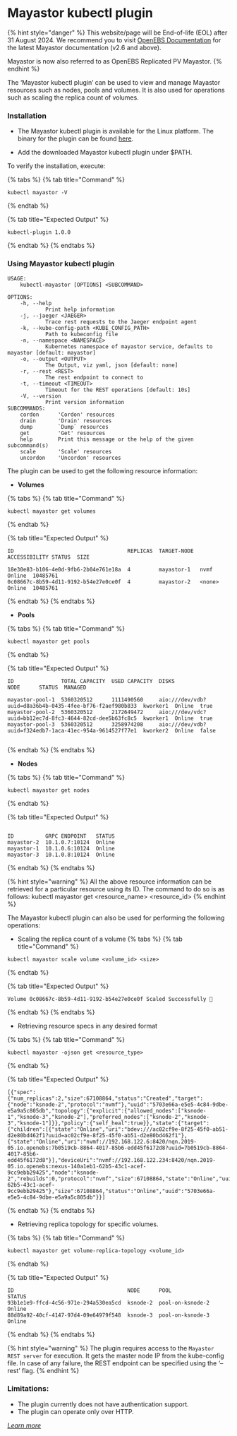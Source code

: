 # Mayastor kubectl plugin

{% hint style="danger" %}
This website/page will be End-of-life (EOL) after 31 August 2024. We recommend you to visit [OpenEBS Documentation](https://openebs.io/docs/user-guides/replicated-storage-user-guide/replicated-pv-mayastor/rs-installation) for the latest Mayastor documentation (v2.6 and above).
 
Mayastor is now also referred to as OpenEBS Replicated PV Mayastor.
{% endhint %}

The ‘Mayastor kubectl plugin’ can be used to view and manage Mayastor resources such as nodes, pools and volumes. It is also used for operations such as scaling the replica count of volumes. 

### Installation

- The Mayastor kubectl plugin is available for the Linux platform. The binary for the plugin can be found [here](https://github.com/mayadata-io/mayastor-control-plane/releases). 

- Add the downloaded Mayastor kubectl plugin under $PATH.

To verify the installation, execute:

{% tabs %}
{% tab title="Command" %}
```text
kubectl mayastor -V
```
{% endtab %}

{% tab title="Expected Output" %}
```text
kubectl-plugin 1.0.0
```
{% endtab %}
{% endtabs %}


### Using Mayastor kubectl plugin

```
USAGE:
    kubectl-mayastor [OPTIONS] <SUBCOMMAND>

OPTIONS:
    -h, --help
            Print help information
    -j, --jaeger <JAEGER>
            Trace rest requests to the Jaeger endpoint agent
    -k, --kube-config-path <KUBE_CONFIG_PATH>
            Path to kubeconfig file
    -n, --namespace <NAMESPACE>
            Kubernetes namespace of mayastor service, defaults to mayastor [default: mayastor]
    -o, --output <OUTPUT>
            The Output, viz yaml, json [default: none]
    -r, --rest <REST>
            The rest endpoint to connect to
    -t, --timeout <TIMEOUT>
            Timeout for the REST operations [default: 10s]
    -V, --version
            Print version information
SUBCOMMANDS:
    cordon      'Cordon' resources
    drain       'Drain' resources
    dump        `Dump` resources
    get         'Get' resources
    help        Print this message or the help of the given subcommand(s)
    scale       'Scale' resources
    uncordon    'Uncordon' resources
```

The plugin can be used to get the following resource information:

- **Volumes**

{% tabs %}
{% tab title="Command" %}
```text
kubectl mayastor get volumes
```
{% endtab %}

{% tab title="Expected Output" %}
```text
ID                                    REPLICAS  TARGET-NODE  ACCESSIBILITY STATUS  SIZE

18e30e83-b106-4e0d-9fb6-2b04e761e18a  4         mayastor-1   nvmf          Online  10485761
0c08667c-8b59-4d11-9192-b54e27e0ce0f  4         mayastor-2   <none>        Online  10485761
```
{% endtab %}
{% endtabs %}
 

- **Pools**

{% tabs %}
{% tab title="Command" %}
```text
kubectl mayastor get pools
```
{% endtab %}

{% tab title="Expected Output" %}
```text
ID               TOTAL CAPACITY  USED CAPACITY  DISKS                                                     NODE      STATUS  MANAGED

mayastor-pool-1  5360320512      1111490560     aio:///dev/vdb?uuid=d8a36b4b-0435-4fee-bf76-f2aef980b833  kworker1  Online  true
mayastor-pool-2  5360320512      2172649472     aio:///dev/vdc?uuid=bb12ec7d-8fc3-4644-82cd-dee5b63fc8c5  kworker1  Online  true
mayastor-pool-3  5360320512      3258974208     aio:///dev/vdb?uuid=f324edb7-1aca-41ec-954a-9614527f77e1  kworker2  Online  false
    
```
{% endtab %}
{% endtabs %}

- **Nodes**

{% tabs %}
{% tab title="Command" %}
```text
kubectl mayastor get nodes
```
{% endtab %}

{% tab title="Expected Output" %}
```text

ID          GRPC ENDPOINT   STATUS
mayastor-2  10.1.0.7:10124  Online
mayastor-1  10.1.0.6:10124  Online
mayastor-3  10.1.0.8:10124  Online
```
{% endtab %}
{% endtabs %}

 {% hint style="warning" %}
 All the above resource information can be retrieved for a particular resource using its ID. The command to do so is as follows:
 kubectl mayastor get &lt;resource_name&gt; &lt;resource_id&gt;
 {% endhint %}

The Mayastor kubectl plugin can also be used for performing the following operations:

- Scaling the replica count of a volume
{% tabs %}
{% tab title="Command" %}
```text
kubectl mayastor scale volume <volume_id> <size>
```
{% endtab %}

{% tab title="Expected Output" %}
```text
Volume 0c08667c-8b59-4d11-9192-b54e27e0ce0f Scaled Successfully 🚀
```
{% endtab %}
{% endtabs %}


- Retrieving resource specs in any desired format

{% tabs %}
{% tab title="Command" %}
```text
kubectl mayastor -ojson get <resource_type>
```
{% endtab %}

{% tab title="Expected Output" %}
```text
[{"spec":{"num_replicas":2,"size":67108864,"status":"Created","target":{"node":"ksnode-2","protocol":"nvmf"},"uuid":"5703e66a-e5e5-4c84-9dbe-e5a9a5c805db","topology":{"explicit":{"allowed_nodes":["ksnode-1","ksnode-3","ksnode-2"],"preferred_nodes":["ksnode-2","ksnode-3","ksnode-1"]}},"policy":{"self_heal":true}},"state":{"target":{"children":[{"state":"Online","uri":"bdev:///ac02cf9e-8f25-45f0-ab51-d2e80bd462f1?uuid=ac02cf9e-8f25-45f0-ab51-d2e80bd462f1"},{"state":"Online","uri":"nvmf://192.168.122.6:8420/nqn.2019-05.io.openebs:7b0519cb-8864-4017-85b6-edd45f6172d8?uuid=7b0519cb-8864-4017-85b6-edd45f6172d8"}],"deviceUri":"nvmf://192.168.122.234:8420/nqn.2019-05.io.openebs:nexus-140a1eb1-62b5-43c1-acef-9cc9ebb29425","node":"ksnode-2","rebuilds":0,"protocol":"nvmf","size":67108864,"state":"Online","uuid":"140a1eb1-62b5-43c1-acef-9cc9ebb29425"},"size":67108864,"status":"Online","uuid":"5703e66a-e5e5-4c84-9dbe-e5a9a5c805db"}}]
```
{% endtab %}
{% endtabs %}

- Retrieving replica topology for specific volumes.

{% tabs %}
{% tab title="Command" %}
```text
kubectl mayastor get volume-replica-topology <volume_id>
```
{% endtab %}

{% tab title="Expected Output" %}
```text
ID                                    NODE      POOL              STATUS
93b1e1e9-ffcd-4c56-971e-294a530ea5cd  ksnode-2  pool-on-ksnode-2  Online
88d89a92-40cf-4147-97d4-09e64979f548  ksnode-3  pool-on-ksnode-3  Online
```
{% endtab %}
{% endtabs %}


{% hint style="warning" %}
The plugin requires access to the `Mayastor REST server` for execution. It gets the master node IP from the kube-config file. In case of any failure, the REST endpoint can be specified using the ‘–rest’ flag.
{% endhint %}


### Limitations:

- The plugin currently does not have authentication support.
- The plugin can operate only over HTTP.

_[Learn more](https://github.com/openebs/mayastor-extensions/blob/develop/k8s/plugin/README.md)_